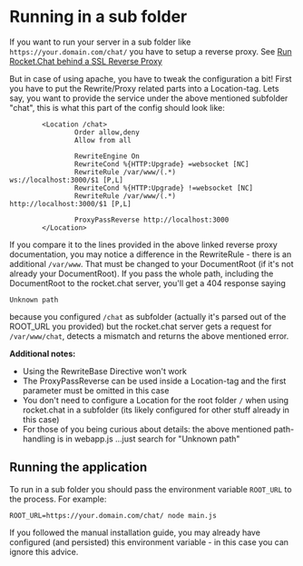# Running in a sub folder

If you want to run your server in a sub folder like `https://your.domain.com/chat/` you have to setup a reverse proxy.
See [Run Rocket.Chat behind a SSL Reverse Proxy](/3.%20Installation%2F4.%20Manual%20Installation%2FConfiguring%20SSL%20Reverse%20Proxy.md)

But in case of using apache, you have to tweak the configuration a bit!
First you have to put the Rewrite/Proxy related parts into a Location-tag.
Lets say, you want to provide the service under the above mentioned subfolder "chat", this is what this part of the config should look like:

```
        <Location /chat>
                Order allow,deny
                Allow from all

                RewriteEngine On
                RewriteCond %{HTTP:Upgrade} =websocket [NC]
                RewriteRule /var/www/(.*)           ws://localhost:3000/$1 [P,L]
                RewriteCond %{HTTP:Upgrade} !=websocket [NC]
                RewriteRule /var/www/(.*)           http://localhost:3000/$1 [P,L]
                
                ProxyPassReverse http://localhost:3000
        </Location>
```
If you compare it to the lines provided in the above linked reverse proxy documentation, you may notice a difference in the RewriteRule - there is an additional `/var/www`.
That must be changed to your DocumentRoot (if it's not already your DocumentRoot).
If you pass the whole path, including the DocumentRoot to the rocket.chat server, you'll get a 404 response saying
```
Unknown path
```
because you configured `/chat` as subfolder (actually it's parsed out of the ROOT_URL you provided) but the rocket.chat server gets a request for `/var/www/chat`, detects a mismatch and returns the above mentioned error.

**Additional notes:**
- Using the RewriteBase Directive won't work
- The ProxyPassReverse can be used inside a Location-tag and the first parameter must be omitted in this case
- You don't need to configure a Location for the root folder `/` when using rocket.chat in a subfolder (its likely configured for other stuff already in this case)
- For those of you being curious about details: the above mentioned path-handling is in webapp.js ...just search for "Unknown path"


## Running the application
To run in a sub folder you should pass the environment variable `ROOT_URL` to the process.
For example:

```shell
ROOT_URL=https://your.domain.com/chat/ node main.js
```

If you followed the manual installation guide, you may already have configured (and persisted) this environment variable - in this case you can ignore this advice.
